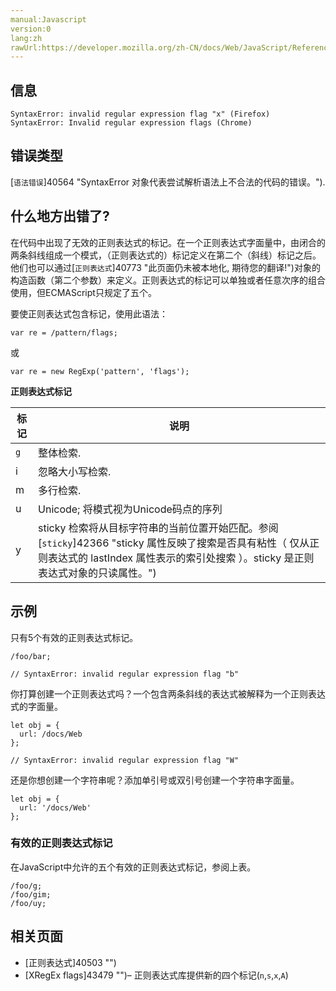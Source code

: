 ```yaml
---
manual:Javascript
version:0
lang:zh
rawUrl:https://developer.mozilla.org/zh-CN/docs/Web/JavaScript/Reference/Errors/Bad_regexp_flag#
---
```






## 信息<a name="信息"></a>

```
SyntaxError: invalid regular expression flag "x" (Firefox)
SyntaxError: Invalid regular expression flags (Chrome)

```

## 错误类型<a name="错误类型"></a>


[`语法错误`]40564 "SyntaxError 对象代表尝试解析语法上不合法的代码的错误。").


## 什么地方出错了?<a name="什么地方出错了"></a>


在代码中出现了无效的正则表达式的标记。在一个正则表达式字面量中，由闭合的两条斜线组成一个模式，（正则表达式的）标记定义在第二个（斜线）标记之后。他们也可以通过[`正则表达式`]40773 "此页面仍未被本地化, 期待您的翻译!")对象的构造函数（第二个参数）来定义。正则表达式的标记可以单独或者任意次序的组合使用，但ECMAScript只规定了五个。



要使正则表达式包含标记，使用此语法：


```
var re = /pattern/flags;
```


或


```
var re = new RegExp('pattern', 'flags');
```


**正则表达式标记**

标记 | 说明 
 ---  |  ---  | 
`g` | 整体检索. 
i | 忽略大小写检索. 
m | 多行检索. 
u | Unicode; 将模式视为Unicode码点的序列 
y | sticky 检索将从目标字符串的当前位置开始匹配。参阅[`sticky`]42366 "sticky 属性反映了搜索是否具有粘性（ 仅从正则表达式的 lastIndex 属性表示的索引处搜索 ）。sticky 是正则表达式对象的只读属性。") 


## 示例<a name="示例"></a>


只有5个有效的正则表达式标记。


```
/foo/bar;

// SyntaxError: invalid regular expression flag "b"
```


你打算创建一个正则表达式吗？一个包含两条斜线的表达式被解释为一个正则表达式的字面量。


```
let obj = {
  url: /docs/Web
};

// SyntaxError: invalid regular expression flag "W"
```


还是你想创建一个字符串呢？添加单引号或双引号创建一个字符串字面量。


```
let obj = {
  url: '/docs/Web'
};
```

### 有效的正则表达式标记<a name="有效的正则表达式标记"></a>


在JavaScript中允许的五个有效的正则表达式标记，参阅上表。


```
/foo/g;
/foo/gim;
/foo/uy;
```

## 相关页面<a name="相关页面"></a>

* [正则表达式]40503 "")
* [XRegEx flags]43479 "")– 正则表达式库提供新的四个标记(`n`,`s`,`x`,`A`)



